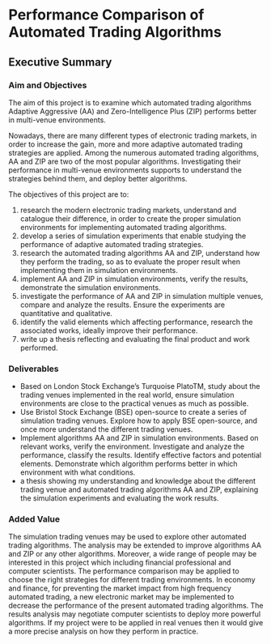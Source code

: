 # Performance Comparison of Automated Trading Algorithms

## Executive Summary

### Aim and Objectives

The aim of this project is to examine which automated trading algorithms Adaptive Aggressive (AA) and Zero-Intelligence Plus (ZIP) performs better in multi-venue environments.

Nowadays, there are many different types of electronic trading markets, in order to increase the gain, more and more adaptive automated trading strategies are applied. Among the numerous automated trading algorithms, AA and ZIP are two of the most popular algorithms. Investigating their performance in multi-venue environments supports to understand the strategies behind them, and deploy better algorithms.

The objectives of this project are to:

1. research the modern electronic trading markets, understand and catalogue their difference, in order to create the proper simulation environments for implementing automated trading algorithms.
2. develop a series of simulation experiments that enable studying the performance of adaptive automated trading strategies.
3. research the automated trading algorithms AA and ZIP, understand how they perform the trading, so as to evaluate the proper result when implementing them in simulation environments.
4. implement AA and ZIP in simulation environments, verify the results, demonstrate the simulation environments.
5. investigate the performance of AA and ZIP in simulation multiple venues, compare and analyze the results. Ensure the experiments are quantitative and qualitative.
6. identify the valid elements which affecting performance, research the associated works, ideally improve their performance.
7. write up a thesis reflecting and evaluating the final product and work performed.

### Deliverables

- Based on London Stock Exchange’s Turquoise PlatoTM, study about the trading venues implemented in the real world, ensure simulation environments are close to the practical venues as much as possible.
- Use Bristol Stock Exchange (BSE) open-source to create a series of simulation trading venues. Explore how to apply BSE open-source, and once more understand the different trading venues.
- Implement algorithms AA and ZIP in simulation environments. Based on relevant works, verify the environment. Investigate and analyze the performance, classify the results. Identify effective factors and potential elements. Demonstrate which algorithm performs better in which environment with what conditions.
- a thesis showing my understanding and knowledge about the different trading venue and automated trading algorithms AA and ZIP, explaining the simulation experiments and evaluating the work results.

### Added Value

The simulation trading venues may be used to explore other automated trading algorithms. The analysis may be extended to improve algorithms AA and ZIP or any other algorithms. Moreover, a wide range of people may be interested in this project which including financial professional and computer scientists. The performance comparison may be applied to choose the right strategies for different trading environments. In economy and finance, for preventing the market impact from high frequency automated trading, a new electronic market may be implemented to decrease the performance of the present automated trading algorithms. The results analysis may negotiate computer scientists to deploy more powerful algorithms. If my project were to be applied in real venues then it would give a more precise analysis on how they perform in practice.